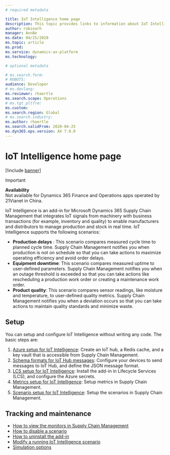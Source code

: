 ```yaml
---
# required metadata

title: IoT Intelligence home page
description: This topic provides links to information about IoT Intelligence.
author: robinarh
manager: AnnBe
ms.date: 04/25/2020
ms.topic: article
ms.prod: 
ms.service: dynamics-ax-platform
ms.technology: 

# optional metadata

# ms.search.form: 
# ROBOTS: 
audience: Developer
# ms.devlang: 
ms.reviewer: rhaertle
ms.search.scope: Operations
# ms.tgt_pltfrm: 
ms.custom:
ms.search.region: Global
# ms.search.industry: 
ms.author: rhaertle
ms.search.validFrom: 2020-04-25
ms.dyn365.ops.version: AX 7.0.0
---
```


# IoT Intelligence home page

[!include [banner](../../includes/banner.md)]

> [!IMPORTANT]
> **Availability**<br>Not available for Dynamics 365 Finance and Operations apps operated by 21Vianet in China.

IoT Intelligence is an add-in for Microsoft Dynamics 365 Supply Chain Management that integrates IoT signals from machinery with business transactions (for example, inventory and quality) to enable manufacturers and distributors to manage production and stock in real time. IoT Intelligence supports the following scenarios:

+ **Production delays** : This scenario compares measured cycle time to planned cycle time. Supply Chain Management notifies you when production is not on schedule so that you can take actions to maximize operating efficiency and avoid order delays.
+ **Equipment downtime**: This scenario compares measured uptime to user-defined parameters. Supply Chain Management notifies you when an outage threshold is exceeded so that you can take actions like rescheduling a production work order or creating a maintenance work order.
+ **Product quality**: This scenario compares sensor readings, like moisture and temperature, to user-defined quality metrics. Supply Chain Management notifies you when a deviation occurs so that you can take actions to maintain quality standards and minimize waste.

## Setup

You can setup and configure IoT Intelligence without writing any code. The basic steps are:

1. [Azure setup for IoT Intelligence](iot-azure-setup.md): Create an IoT hub, a Redis cache, and a key vault that is accessible from Supply Chain Management.
2. [Schema formats for IoT Hub messages](iot-json-setup.md): Configure your devices to send messages to IoT Hub, and define the JSON message format.
3. [LCS setup for IoT Intelligence](iot-lcs-setup.md): Install the add-in in Lifecycle Services (LCS), and configure the Azure secrets.
4. [Metrics setup for IoT Intelligence](iot-metrics-setup.md): Setup metrics in Supply Chain Management.
5. [Scenario setup for IoT Intelligence](iot-scenario-setup.md): Setup the scenarios in Supply Chain Management.

## Tracking and maintenance

+ [How to view the monitors in Supply Chain Management](iot-management.md#monitor-scenarios)
+ [How to disable a scenario](iot-scenario-setup.md#how-to-disable-a-scenario)
+ [How to uninstall the add-in](iot-lcs-setup.md#uninstall-addin)
+ [Modify a running IoT Intelligence scenario](iot-management.md#modify-a-running-iot-intelligence-scenario)
+ [Simulation options](iot-management.md#simulation-options)

